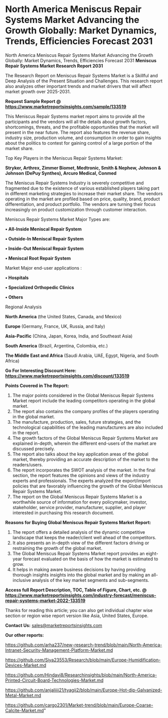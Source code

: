 # North America Meniscus Repair Systems Market Advancing the Growth Globally: Market Dynamics, Trends, Efficiencies Forecast 2031
North America Meniscus Repair Systems Market Advancing the Growth Globally: Market Dynamics, Trends, Efficiencies Forecast 2031
<strong>Meniscus Repair Systems Market Research Report 2031</strong>

The Research Report on Meniscus Repair Systems Market is a Skillful and Deep Analysis of the Present Situation and Challenges. This research report also analyzes other important trends and market drivers that will affect market growth over 2025-2031.

<strong>Request Sample Report @ <a href=https://www.marketreportsinsights.com/sample/133519>https://www.marketreportsinsights.com/sample/133519</a></strong>

This Meniscus Repair Systems market report aims to provide all the participants and the vendors will all the details about growth factors, shortcomings, threats, and the profitable opportunities that the market will present in the near future. The report also features the revenue share, industry size, production volume, and consumption in order to gain insights about the politics to contest for gaining control of a large portion of the market share.

Top Key Players in the Meniscus Repair Systems Market:

<strong>Stryker, Arthrex, Zimmer Biomet, Medtronic, Smith & Nephew, Johnson & Johnson (DePuy Synthes), Arcuro Medical, Conmed</strong>

The Meniscus Repair Systems Industry is severely competitive and fragmented due to the existence of various established players taking part in different marketing strategies to increase their market share. The vendors operating in the market are profiled based on price, quality, brand, product differentiation, and product portfolio. The vendors are turning their focus increasingly on product customization through customer interaction.

Meniscus Repair Systems Market Major Types are:

<strong>• All-Inside Meniscal Repair System

• Outside-In Meniscal Repair System

• Inside-Out Meniscal Repair System

• Meniscal Root Repair System</strong>

Market Major end-user applications :

<strong>• Hospitals

• Specialized Orthopedic Clinics

• Others</strong>

Regional Analysis

</u><strong><b>North America</b></strong> (the United States, Canada, and Mexico)

<strong><b>Europe </b></strong>(Germany, France, UK, Russia, and Italy)

<strong><b>Asia-Pacific</b></strong> (China, Japan, Korea, India, and Southeast Asia)

<strong><b>South America</b></strong> (Brazil, Argentina, Colombia, etc.)

<strong><b>The Middle East and Africa</b></strong> (Saudi Arabia, UAE, Egypt, Nigeria, and South Africa)

<strong>Go For Interesting Discount Here: <a href=https://www.marketreportsinsights.com/discount/133519>https://www.marketreportsinsights.com/discount/133519</a></strong>

<strong>Points Covered in The Report:</strong>
<ol>
  <li>The major points considered in the Global Meniscus Repair Systems Market report include the leading competitors operating in the global market.</li>
  <li>The report also contains the company profiles of the players operating in the global market.</li>
  <li>The manufacture, production, sales, future strategies, and the technological capabilities of the leading manufacturers are also included in the report.</li>
  <li>The growth factors of the Global Meniscus Repair Systems Market are explained in-depth, wherein the different end-users of the market are discussed precisely.</li>
  <li>The report also talks about the key application areas of the global market, thereby providing an accurate description of the market to the readers/users.</li>
  <li>The report incorporates the SWOT analysis of the market. In the final section, the report features the opinions and views of the industry experts and professionals. The experts analyzed the export/import policies that are favorably influencing the growth of the Global Meniscus Repair Systems Market.</li>
  <li>The report on the Global Meniscus Repair Systems Market is a worthwhile source of information for every policymaker, investor, stakeholder, service provider, manufacturer, supplier, and player interested in purchasing this research document.</li>
</ol>
<strong>Reasons for Buying Global Meniscus Repair Systems Market Report:</strong>

<ol>
  <li>The report offers a detailed analysis of the dynamic competitive landscape that keeps the reader/client well ahead of the competitors.</li>
  <li>It also presents an in-depth view of the different factors driving or restraining the growth of the global market.</li>
  <li>The Global Meniscus Repair Systems Market report provides an eight-year forecast evaluated on the basis of how the market is estimated to grow.</li>
  <li>It helps in making aware business decisions by having providing thorough insights insights into the global market and by making an all-inclusive analysis of the key market segments and sub-segments.</li>
</ol>
<strong>Access full Report Description, TOC, Table of Figure, Chart, etc. @ <a href=https://www.marketreportsinsights.com/industry-forecast/meniscus-repair-systems-market-2022-133519>https://www.marketreportsinsights.com/industry-forecast/meniscus-repair-systems-market-2022-133519</a></strong>


Thanks for reading this article; you can also get individual chapter wise section or region wise report version like Asia, United States, Europe.

<strong>Contact Us:</strong>
sales@marketreportsinsights.com

<strong>Our other reports:</strong>

<a href=https://github.com/arha237/new-research-trend/blob/main/North-America-Intranet-Security-Management-Platform-Market.md>https://github.com/arha237/new-research-trend/blob/main/North-America-Intranet-Security-Management-Platform-Market.md</a>

<a href=https://github.com/Siya23553/Research/blob/main/Europe-Humidification-Devices-Market.md>https://github.com/Siya23553/Research/blob/main/Europe-Humidification-Devices-Market.md</a>

<a href=https://github.com/Hindavi8/Researchinsights/blob/main/North-America-Printed-Circuit-Board-Technologies-Market.md>https://github.com/Hindavi8/Researchinsights/blob/main/North-America-Printed-Circuit-Board-Technologies-Market.md</a>

<a href=https://github.com/anjaliiii21/tyagii2/blob/main/Europe-Hot-dip-Galvanized-Metal-Market.md>https://github.com/anjaliiii21/tyagii2/blob/main/Europe-Hot-dip-Galvanized-Metal-Market.md</a>

<a href=https://github.com/cargo2301/Market-trend/blob/main/Europe-Coarse-Calcite-Market.md>https://github.com/cargo2301/Market-trend/blob/main/Europe-Coarse-Calcite-Market.md</a>"
